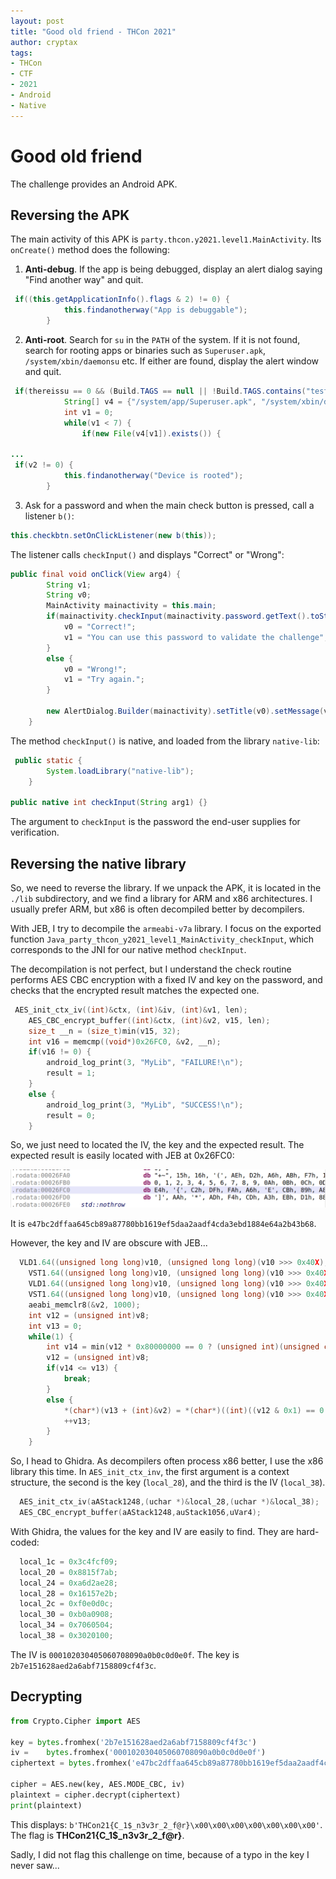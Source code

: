 ```yaml
---
layout: post
title: "Good old friend - THCon 2021"
author: cryptax
tags:
- THCon
- CTF
- 2021
- Android
- Native
---
```



# Good old friend

The challenge provides an Android APK.

## Reversing the APK

The main activity of this APK is `party.thcon.y2021.level1.MainActivity`.
Its `onCreate()` method does the following:

1. **Anti-debug**. If the app is being debugged, display an alert dialog saying "Find another way" and quit.

```java
 if((this.getApplicationInfo().flags & 2) != 0) {
            this.findanotherway("App is debuggable");
        }
```

2. **Anti-root**. Search for `su` in the `PATH` of the system. If it is not found, search for rooting apps or binaries such as `Superuser.apk`, `/system/xbin/daemonsu` etc. If either are found, display the alert window and quit.

```java
 if(thereissu == 0 && (Build.TAGS == null || !Build.TAGS.contains("test-keys"))) {
            String[] v4 = {"/system/app/Superuser.apk", "/system/xbin/daemonsu", "/system/etc/init.d/99SuperSUDaemon", "/system/bin/.ext/.su", "/system/etc/.has_su_daemon", "/system/etc/.installed_su_daemon", "/dev/com.koushikdutta.superuser.daemon/"};
            int v1 = 0;
            while(v1 < 7) {
                if(new File(v4[v1]).exists()) {

...
 if(v2 != 0) {
            this.findanotherway("Device is rooted");
        }
```

3. Ask for a password and when the main check button is pressed, call a listener `b()`:

```java
this.checkbtn.setOnClickListener(new b(this));
```

The listener calls `checkInput()` and displays "Correct" or "Wrong":

```java
public final void onClick(View arg4) {
        String v1;
        String v0;
        MainActivity mainactivity = this.main;
        if(mainactivity.checkInput(mainactivity.password.getText().toString()) == 0) {
            v0 = "Correct!";
            v1 = "You can use this password to validate the challenge";
        }
        else {
            v0 = "Wrong!";
            v1 = "Try again.";
        }

        new AlertDialog.Builder(mainactivity).setTitle(v0).setMessage(v1).setPositiveButton("OK", null).create().show();
    }
```

The method `checkInput()` is native, and loaded from the library `native-lib`:

```java
 public static {
        System.loadLibrary("native-lib");
    }
    
public native int checkInput(String arg1) {}
```

The argument to `checkInput` is the password the end-user supplies for verification.

## Reversing the native library

So, we need to reverse the library.  If we unpack the APK, it is located in the `./lib` subdirectory, and we find a library for ARM and x86 architectures. I usually prefer ARM, but x86 is often decompiled better by decompilers.

With JEB, I try to decompile the `armeabi-v7a` library. I focus on the exported function `Java_party_thcon_y2021_level1_MainActivity_checkInput`, which corresponds to the JNI for our native method `checkInput`.

The decompilation is not perfect, but I understand the check routine performs AES CBC encryption with a fixed IV and key on the password, and checks that the encrypted result matches the expected one.

```c
 AES_init_ctx_iv((int)&ctx, (int)&iv, (int)&v1, len);
    AES_CBC_encrypt_buffer((int)&ctx, (int)&v2, v15, len);
    size_t __n = (size_t)min(v15, 32);
    int v16 = memcmp((void*)0x26FC0, &v2, __n);
    if(v16 != 0) {
        android_log_print(3, "MyLib", "FAILURE!\n");
        result = 1;
    }
    else {
        android_log_print(3, "MyLib", "SUCCESS!\n");
        result = 0;
    }
```

So, we just need to located the IV, the key and the expected result.
The expected result is easily located with JEB at 0x26FC0:

![](/images/thcon21-goodold-result.png)

It is `e47bc2dffaa645cb89a87780bb1619ef5daa2aadf4cda3ebd1884e64a2b43b68`.

However, the key and IV are obscure with JEB...

```c
  VLD1.64((unsigned long long)v10, (unsigned long long)(v10 >>> 0x40X), 159648);
    VST1.64((unsigned long long)v10, (unsigned long long)(v10 >>> 0x40X), &iv);
    VLD1.64((unsigned long long)v10, (unsigned long long)(v10 >>> 0x40X), 159664);
    VST1.64((unsigned long long)v10, (unsigned long long)(v10 >>> 0x40X), &v1);
    aeabi_memclr8(&v2, 1000);
    int v12 = (unsigned int)v8;
    int v13 = 0;
    while(1) {
        int v14 = min(v12 * 0x80000000 == 0 ? (unsigned int)(unsigned char)v12 >>> 1: v3, 1000);
        v12 = (unsigned int)v8;
        if(v14 <= v13) {
            break;
        }
        else {
            *(char*)(v13 + (int)&v2) = *(char*)((int)((v12 & 0x1) == 0 ? &v5: ptr0) + v13);
            ++v13;
        }
    }
```

So, I head to Ghidra. As decompilers often process x86 better, I use the x86 library this time. In `AES_init_ctx_inv`, the first argument is a context structure, the second is the key (`local_28`), and the third is the IV (`local_38`).

```c
  AES_init_ctx_iv(aAStack1248,(uchar *)&local_28,(uchar *)&local_38);
  AES_CBC_encrypt_buffer(aAStack1248,auStack1056,uVar4);
```

With Ghidra, the values for the key and IV are easily to find. They are hard-coded:

```c
  local_1c = 0x3c4fcf09;
  local_20 = 0x8815f7ab;
  local_24 = 0xa6d2ae28;
  local_28 = 0x16157e2b;
  local_2c = 0xf0e0d0c;
  local_30 = 0xb0a0908;
  local_34 = 0x7060504;
  local_38 = 0x3020100;
```

The IV is `000102030405060708090a0b0c0d0e0f`.
The key is `2b7e151628aed2a6abf7158809cf4f3c`.

## Decrypting

```python
from Crypto.Cipher import AES

key = bytes.fromhex('2b7e151628aed2a6abf7158809cf4f3c')
iv =    bytes.fromhex('000102030405060708090a0b0c0d0e0f')
ciphertext = bytes.fromhex('e47bc2dffaa645cb89a87780bb1619ef5daa2aadf4cda3ebd1884e64a2b43b68')

cipher = AES.new(key, AES.MODE_CBC, iv)
plaintext = cipher.decrypt(ciphertext)
print(plaintext)
````

This displays: `b'THCon21{C_1$_n3v3r_2_f@r}\x00\x00\x00\x00\x00\x00\x00'`. The flag is **THCon21{C_1$_n3v3r_2_f@r}**.


Sadly, I did not flag this challenge on time, because of a typo in the key I never saw...
